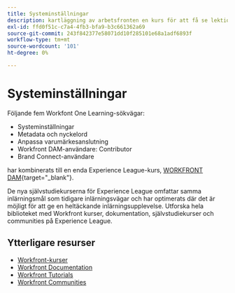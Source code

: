 ```yaml
---
title: Systeminställningar
description: kartläggning av arbetsfronten en kurs för att få se lektionskurser
exl-id: ffd0f51c-c7a4-4fb3-bfa9-b3c661362a69
source-git-commit: 243f842377e58071dd10f285101e68a1adf6893f
workflow-type: tm+mt
source-wordcount: '101'
ht-degree: 0%

---
```


# Systeminställningar

Följande fem Workfont One Learning-sökvägar:

* Systeminställningar
* Metadata och nyckelord
* Anpassa varumärkesanslutning
* Workfront DAM-användare: Contributor
* Brand Connect-användare

har kombinerats till en enda Experience League-kurs, [WORKFRONT DAM](https://experienceleague.adobe.com/docs/workfront-learn/tutorials-workfront/workfront-dam-program/system-setup/analyze-and-plan-to-develop-a-workfront-dam-strategy.html?lang=en){target="_blank"}.

De nya självstudiekurserna för Experience League omfattar samma inlärningsmål som tidigare inlärningsvägar och har optimerats där det är möjligt för att ge en heltäckande inlärningsupplevelse.  Utforska hela biblioteket med Workfront kurser, dokumentation, självstudiekurser och communities på Experience League.

## Ytterligare resurser

* [Workfront-kurser](https://experienceleague.adobe.com/?lang=en&amp;Solution=Workfront#courses)
* [Workfront Documentation](https://experienceleague.adobe.com/docs/workfront.html)
* [Workfront Tutorials](https://experienceleague.adobe.com/docs/workfront-learn/tutorials-workfront/home.html)
* [Workfront Communities](https://experienceleaguecommunities.adobe.com/t5/workfront/ct-p/workfront)
